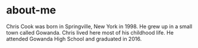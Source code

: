 # about-me

Chris Cook was born in Springville, New York in 1998. He grew up in a small town called Gowanda. Chris lived here most of his childhood life. He attended Gowanda High School and graduated in 2016.
